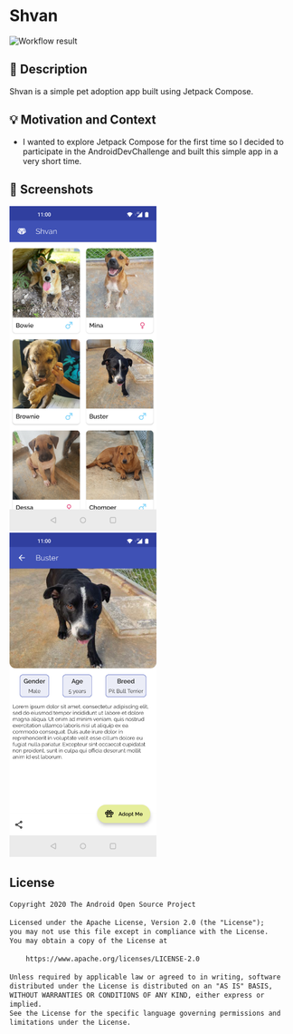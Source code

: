 # Shvan

![Workflow result](https://github.com/vikaspatidar/shvan/workflows/Check/badge.svg)


## :scroll: Description


Shvan is a simple pet adoption app built using Jetpack Compose.

## :bulb: Motivation and Context


- I wanted to explore Jetpack Compose for the first time so I decided to participate in the
  AndroidDevChallenge and built this simple app in a very short time.

## :camera_flash: Screenshots


<img src="/results/screenshot_1.png" width="260">
&emsp;<img src="/results/screenshot_2.png" width="260">

## License

```
Copyright 2020 The Android Open Source Project

Licensed under the Apache License, Version 2.0 (the "License");
you may not use this file except in compliance with the License.
You may obtain a copy of the License at

    https://www.apache.org/licenses/LICENSE-2.0

Unless required by applicable law or agreed to in writing, software
distributed under the License is distributed on an "AS IS" BASIS,
WITHOUT WARRANTIES OR CONDITIONS OF ANY KIND, either express or implied.
See the License for the specific language governing permissions and
limitations under the License.
```